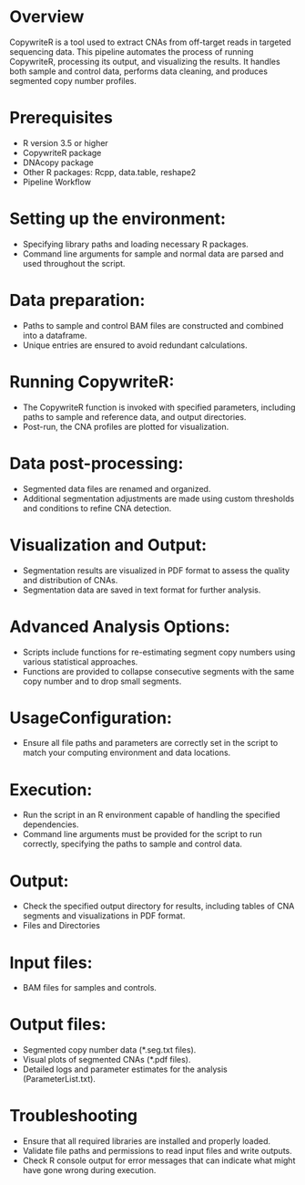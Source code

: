 
# Overview
CopywriteR is a tool used to extract CNAs from off-target reads in targeted sequencing data. This pipeline automates the process of running CopywriteR, processing its output, and visualizing the results. It handles both sample and control data, performs data cleaning, and produces segmented copy number profiles.

# Prerequisites
- R version 3.5 or higher
- CopywriteR package
- DNAcopy package
- Other R packages: Rcpp, data.table, reshape2
- Pipeline Workflow
  
# Setting up the environment:
- Specifying library paths and loading necessary R packages.
- Command line arguments for sample and normal data are parsed and used throughout the script.

# Data preparation:
- Paths to sample and control BAM files are constructed and combined into a dataframe.
- Unique entries are ensured to avoid redundant calculations.

# Running CopywriteR:
- The CopywriteR function is invoked with specified parameters, including paths to sample and reference data, and output directories.
- Post-run, the CNA profiles are plotted for visualization.

# Data post-processing:
- Segmented data files are renamed and organized.
- Additional segmentation adjustments are made using custom thresholds and conditions to refine CNA detection.

# Visualization and Output:

- Segmentation results are visualized in PDF format to assess the quality and distribution of CNAs.
- Segmentation data are saved in text format for further analysis.

# Advanced Analysis Options:
- Scripts include functions for re-estimating segment copy numbers using various statistical approaches.
- Functions are provided to collapse consecutive segments with the same copy number and to drop small segments.

# UsageConfiguration:
- Ensure all file paths and parameters are correctly set in the script to match your computing environment and data locations.

# Execution:
- Run the script in an R environment capable of handling the specified dependencies.
- Command line arguments must be provided for the script to run correctly, specifying the paths to sample and control data.

# Output:
- Check the specified output directory for results, including tables of CNA segments and visualizations in PDF format.
- Files and Directories
  
# Input files: 
- BAM files for samples and controls.
  
# Output files:
- Segmented copy number data (*.seg.txt files).
- Visual plots of segmented CNAs (*.pdf files).
- Detailed logs and parameter estimates for the analysis (ParameterList.txt).

# Troubleshooting
- Ensure that all required libraries are installed and properly loaded.
- Validate file paths and permissions to read input files and write outputs.
- Check R console output for error messages that can indicate what might have gone wrong during execution.
